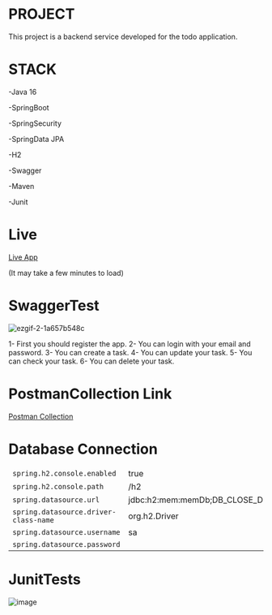 # PROJECT
This project is a backend service developed for the todo application.
# STACK
-Java 16

-SpringBoot

-SpringSecurity

-SpringData JPA

-H2

-Swagger

-Maven

-Junit

# Live
<a href="https://todoappmurat.herokuapp.com/swagger-ui/index.html">Live App</a>

(It may take a few minutes to load)

# SwaggerTest
![ezgif-2-1a657b548c](https://user-images.githubusercontent.com/64757434/166702675-82ecb888-bb57-4542-9c65-cbf2e8f9fb4b.gif)

1- First you should register the app.
2- You can login with your email and password.
3- You can create a task.
4- You can update your task.
5- You can check your task.
6- You can delete your task.

# PostmanCollection Link
<a href="https://www.getpostman.com/collections/ba589e284fe176a7d2cb">Postman Collection</a>

# Database Connection
<table>
<thead>
<tr>
</tr>
</thead>
<tbody>
<tr>
<td align="left"><code>spring.h2.console.enabled</code></td>
<td align="left">true</td>
</tr>
<tr>
 <td align="left"><code>spring.h2.console.path</code></td>
 <td align="left">/h2</td>
 </tr>
  <tr>
 <td align="left"><code>spring.datasource.url</code></td>
 <td align="left">jdbc:h2:mem:memDb;DB_CLOSE_DELAY=-1</td>
 </tr>
  <tr>
 <td align="left"><code>spring.datasource.driver-class-name</code></td>
 <td align="left">org.h2.Driver</td>
 </tr>
   <tr>
 <td align="left"><code>spring.datasource.username</code></td>
 <td align="left">sa</td>
 </tr>
   <tr>
 <td align="left"><code>spring.datasource.password</code></td>
 <td align="left"></td>
 </tr>
</tbody>
</table>


# JunitTests
![image](https://user-images.githubusercontent.com/64757434/166705547-f23a573c-2c72-4ab5-b621-f2fbccc4b082.png)


